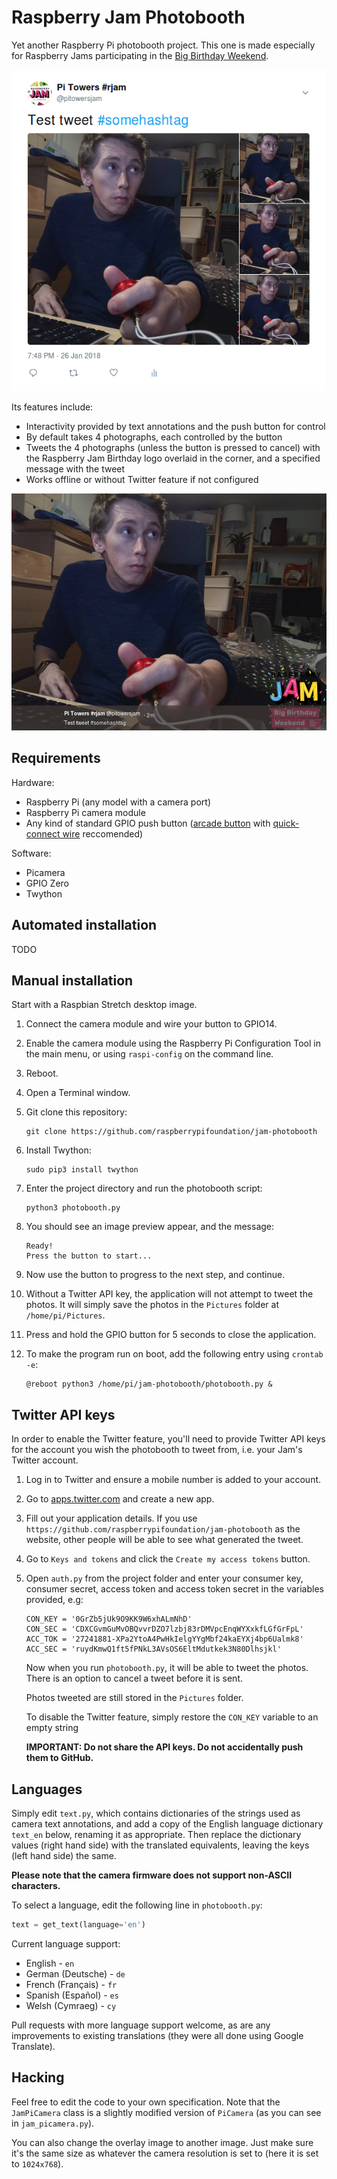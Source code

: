 # Raspberry Jam Photobooth

Yet another Raspberry Pi photobooth project. This one is made especially for
Raspberry Jams participating in the [Big Birthday Weekend](http://rpf.io/bday).

![](img/tweet.png)

Its features include:

- Interactivity provided by text annotations and the push button for control
- By default takes 4 photographs, each controlled by the button
- Tweets the 4 photographs (unless the button is pressed to cancel) with the
Raspberry Jam Birthday logo overlaid in the corner, and a specified message with
the tweet
- Works offline or without Twitter feature if not configured

![](img/tweet2.png)

## Requirements

Hardware:

- Raspberry Pi (any model with a camera port)
- Raspberry Pi camera module
- Any kind of standard GPIO push button ([arcade button](https://www.modmypi.com/raspberry-pi/sensors-1061/buttons-and-switches-1098/arcade-button-30mm-translucent-red)
with [quick-connect wire](https://www.modmypi.com/raspberry-pi/sensors-1061/buttons-and-switches-1098/arcade-button-quick-connect-wires-set-of-10-pairs)
reccomended)

Software:

- Picamera
- GPIO Zero
- Twython

## Automated installation

TODO

## Manual installation

Start with a Raspbian Stretch desktop image.

1. Connect the camera module and wire your button to GPIO14.

1. Enable the camera module using the Raspberry Pi Configuration Tool in the
main menu, or using `raspi-config` on the command line.

1. Reboot.

1. Open a Terminal window.

1. Git clone this repository:

    ```
    git clone https://github.com/raspberrypifoundation/jam-photobooth
    ```

1. Install Twython:

    ```
    sudo pip3 install twython
    ```

1. Enter the project directory and run the photobooth script:

    ```
    python3 photobooth.py
    ```

1. You should see an image preview appear, and the message:

    ```
    Ready!
    Press the button to start...
    ```

1. Now use the button to progress to the next step, and continue.

1. Without a Twitter API key, the application will not attempt to tweet the
photos. It will simply save the photos in the `Pictures` folder at
`/home/pi/Pictures`.

1. Press and hold the GPIO button for 5 seconds to close the application.

1. To make the program run on boot, add the following entry using `crontab -e`:

    ```
    @reboot python3 /home/pi/jam-photobooth/photobooth.py &
    ```

## Twitter API keys

In order to enable the Twitter feature, you'll need to provide Twitter API keys
for the account you wish the photobooth to tweet from, i.e. your Jam's Twitter
account.

1. Log in to Twitter and ensure a mobile number is added to your account.

1. Go to [apps.twitter.com](https://apps.twitter.com/) and create a new app.

1. Fill out your application details. If you use
`https://github.com/raspberrypifoundation/jam-photobooth` as the website, other
people will be able to see what generated the tweet.

1. Go to `Keys and tokens` and click the `Create my access tokens` button.

1. Open `auth.py` from the project folder and enter your consumer key, consumer
secret, access token and access token secret in the variables provided, e.g:

    ```
    CON_KEY = '0GrZb5jUk9O9KK9W6xhALmNhD'
    CON_SEC = 'CDXCGvmGuMvOBQvvrDZO7lzbj83rDMVpcEnqWYXxkfLGfGrFpL'
    ACC_TOK = '27241881-XPa2YtoA4PwHkIelgYYgMbf24kaEYXj4bp6Ualmk8'
    ACC_SEC = 'ruydKmwQ1ft5fPNkL3AVsOS6EltMdutkek3N80Dlhsjkl'
    ```

    Now when you run `photobooth.py`, it will be able to tweet the photos. There
    is an option to cancel a tweet before it is sent.

    Photos tweeted are still stored in the `Pictures` folder.

    To disable the Twitter feature, simply restore the `CON_KEY` variable to an
    empty string

    **IMPORTANT: Do not share the API keys. Do not accidentally push them to
    GitHub.**

## Languages

Simply edit `text.py`, which contains dictionaries of the strings used as camera
text annotations, and add a copy of the English language dictionary `text_en`
below, renaming it as appropriate. Then replace the dictionary values (right
hand side) with the translated equivalents, leaving the keys (left hand side)
the same.

**Please note that the camera firmware does not support non-ASCII characters.**

To select a language, edit the following line in `photobooth.py`:

```python
text = get_text(language='en')
```

Current language support:

- English - `en`
- German (Deutsche) - `de`
- French (Français) - `fr`
- Spanish (Español) - `es`
- Welsh (Cymraeg) - `cy`

Pull requests with more language support welcome, as are any improvements to
existing translations (they were all done using Google Translate).

## Hacking

Feel free to edit the code to your own specification. Note that the
`JamPiCamera` class is a slightly modified version of `PiCamera` (as you can
see in `jam_picamera.py`).

You can also change the overlay image to another image. Just make sure it's the
same size as whatever the camera resolution is set to (here it is set to
`1024x768`).
